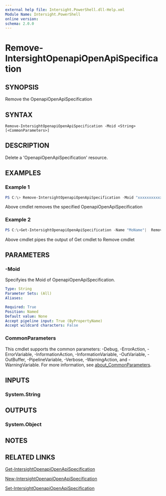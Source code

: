 ```yaml
---
external help file: Intersight.PowerShell.dll-Help.xml
Module Name: Intersight.PowerShell
online version:
schema: 2.0.0
---
```


# Remove-IntersightOpenapiOpenApiSpecification

## SYNOPSIS
Remove the OpenapiOpenApiSpecification

## SYNTAX

```
Remove-IntersightOpenapiOpenApiSpecification -Moid <String> [<CommonParameters>]
```

## DESCRIPTION
Delete a &apos;OpenapiOpenApiSpecification&apos; resource.

## EXAMPLES

### Example 1
```powershell
PS C:\> Remove-IntersightOpenapiOpenApiSpecification -Moid "xxxxxxxxxxxxxxxxxxxxxxxxxxx"
```
Above cmdlet removes the specified OpenapiOpenApiSpecification 

### Example 2
```powershell
PS C:\>Get-IntersightOpenapiOpenApiSpecification -Name "MoName"|  Remove-IntersightOpenapiOpenApiSpecification
```
Above cmdlet pipes the output of Get cmdlet to Remove cmdlet

## PARAMETERS

### -Moid
Specifyies the Moid of OpenapiOpenApiSpecification.

```yaml
Type: String
Parameter Sets: (All)
Aliases:

Required: True
Position: Named
Default value: None
Accept pipeline input: True (ByPropertyName)
Accept wildcard characters: False
```

### CommonParameters
This cmdlet supports the common parameters: -Debug, -ErrorAction, -ErrorVariable, -InformationAction, -InformationVariable, -OutVariable, -OutBuffer, -PipelineVariable, -Verbose, -WarningAction, and -WarningVariable. For more information, see [about_CommonParameters](http://go.microsoft.com/fwlink/?LinkID=113216).

## INPUTS

### System.String

## OUTPUTS

### System.Object
## NOTES

## RELATED LINKS

[Get-IntersightOpenapiOpenApiSpecification](./Get-IntersightOpenapiOpenApiSpecification.md)

[New-IntersightOpenapiOpenApiSpecification](./New-IntersightOpenapiOpenApiSpecification.md)

[Set-IntersightOpenapiOpenApiSpecification](./Set-IntersightOpenapiOpenApiSpecification.md)

